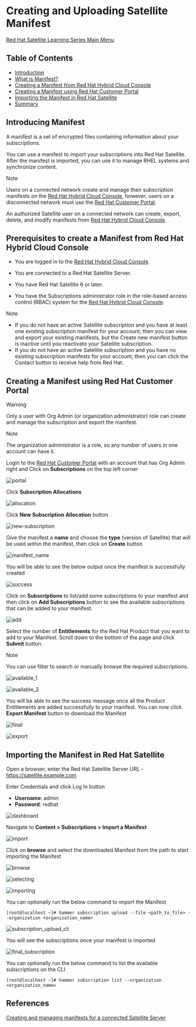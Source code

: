 # Creating and Uploading Satellite Manifest

[Red Hat Satellite Learning Series Main Menu](https://github.com/rajatagrawal1094/RedHatSatellite)

## Table of Contents
- [Introduction](#introduction)
- [What is Manifest?](#introducing-manifest)
- [Creating a Manifest from Red Hat Hybrid Cloud Console](#prerequisites-to-create-a-manifest-from-red-hat-hybrid-cloud-console)
- [Creating a Manifest using Red Hat Customer Portal](#creating-a-manifest-using-red-hat-customer-portal)
- [Importing the Manifest in Red Hat Satellite](#importing-the-manifest-in-red-hat-satellite)
- [Summary](#summary)

## Introducing Manifest

A manifest is a set of encrypted files containing information about your subscriptions.

You can use a manifest to import your subscriptions into Red Hat Satellite. After the manifest is imported, you can use it to manage RHEL systems and synchronize content.

> [!NOTE]
> Users on a connected network create and manage their subscription manifests on the [Red Hat Hybrid Cloud Console](https://console.redhat.com), however, users on a disconnected network must use the [Red Hat Customer Portal](https://access.redhat.com).

An authorized Satellite user on a connected network can create, export, delete, and modify manifests from [Red Hat Hybrid Cloud Console](https://console.redhat.com).

## Prerequisites to create a Manifest from Red Hat Hybrid Cloud Console

- You are logged in to the [Red Hat Hybrid Cloud Console](https://console.redhat.com).

- You are connected to a Red Hat Satellite Server.

- You have Red Hat Satellite 6 or later.

- You have the Subscriptions administrator role in the role-based access control (RBAC) system for the [Red Hat Hybrid Cloud Console](https://console.redhat.com).

> [!NOTE]
> - If you do not have an active Satellite subscription and you have at least one existing subscription manifest for your account, then you can view and export your existing manifests, but the Create new manifest button is inactive until you reactivate your Satellite subscription.
> - If you do not have an active Satellite subscription and you have no existing subscription manifests for your account, then you can click the Contact button to receive help from Red Hat.

## Creating a Manifest using Red Hat Customer Portal 

> [!WARNING]
> Only a user with Org Admin (or organization administrator) role can create and manage the subscription and export the manifest.

> [!NOTE]
> The organization administrator is a role, so any number of users in one account can have it.

Login to the [Red Hat Customer Portal](https://access.redhat.com) with an account that has Org Admin right and Click on **Subscriptions** on the top left corner

![portal](/images/1-portal.png)

Click **Subscription Allocations** 

![allocation](/images/2-allocation.png)

Click **New Subscription Allocation** button

![new-subscription](/images/3-new_subscription.png)

Give the manifest a **name** and choose the **type** (version of Satellite) that will be used within the manifest, then click on **Create** button

![manifest_name](/images/4-manifest_name.png)

You will be able to see the below output once the manifest is successfully created

![success](/images/5-success.png)

Click on **Subscriptions** to list/add some subscriptions to your manifest and then click on **Add Subscriptions** button to see the available subscriptions that can be added to your manifest.

![add](/images/6-add.png)

Select the number of **Entitlements** for the Red Hat Product that you want to add to your Manifest. Scroll down to the bottom of the page and click **Submit** button.

> [!NOTE]
> You can use filter to search or manually browse the required subscriptions.

![available_1](/images/7-available_1.png)

![available_2](/images/8-available_2.png)

You will be able to see the success message once all the Product Entitlements are added successfully to your manifest. You can now click **Export Manifest** button to download the Manifest

![final](/images/9-final.png)

![export](/images/10-export.png)

## Importing the Manifest in Red Hat Satellite

Open a browser, enter the Red Hat Satellite Server URL - https://satellite.example.com

Enter Credentials and click Log In button

- **Username**: admin
- **Password**: redhat

![dashboard](/images/11-dashboard.png)

Navigate to **Content > Subscriptions > Import a Manifest**

![import](/images/12-import.png)

Click on **browse** and select the downloaded Manifest from the path to start importing the Manifest

![browse](/images/13-browse.png)

![selecting](/images/14-selecting.png)

![importing](/images/15-importing.png)

You can optionally run the below command to import the Manifest

```console
[root@localhost ~]# hammer subscription upload --file <path_to_file> --organization <organization_name>
```

![subscription_upload_cli](/images/16-subscription_upload_cli.png)

You will see the subscriptions once your manifest is imported

![final_subscription](/images/17-final_subscription.png)

You can optionally run the below command to list the available subscriptions on the CLI

```console
[root@localhost ~]# hammer subscription list --organization <organization_name>
```

## References

[Creating and managing manifests for a connected Satellite Server](https://docs.redhat.com/en/documentation/subscription_central/1-latest/html-single/creating_and_managing_manifests_for_a_connected_satellite_server/index#proc-creating-manifest-satellite-connected)

